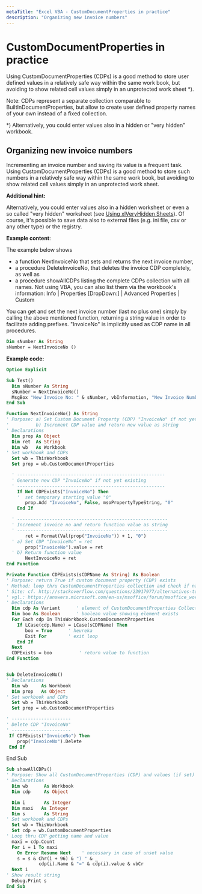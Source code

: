 ```yaml
---
metaTitle: "Excel VBA - CustomDocumentProperties in practice"
description: "Organizing new invoice numbers"
---
```


# CustomDocumentProperties in practice


Using CustomDocumentProperties (CDPs) is a good method to store user defined values in a relatively safe way within the same work book, but avoiding to show related cell values simply in an unprotected work sheet *).

Note: CDPs represent a separate collection comparable to BuiltInDocumentProperties, but allow to create user defined property names of your own instead of a fixed collection.

*) Alternatively, you could enter values also in a hidden or "very hidden" workbook.



## Organizing new invoice numbers


Incrementing an invoice number and saving its value is a frequent task.
Using CustomDocumentProperties (CDPs) is a good method to store such numbers in a relatively safe way within the same work book, but avoiding to show related cell values simply in an unprotected work sheet.

**Additional hint:**

Alternatively, you could enter values also in a hidden worksheet or even a so called "very hidden" worksheet (see [Using xlVeryHidden Sheets](https://stackoverflow.com/documentation/excel-vba/2240/excel-vba-tips-and-tricks/7333/using-xlveryhidden-sheets#t=201707311517265257827)). Of course, it's possible to save data also to external files (e.g. ini file, csv or any other type) or the registry.

**Example content**:

The example below shows

- a function NextInvoiceNo that sets and returns the next invoice number,
- a procedure DeleteInvoiceNo, that deletes the invoice CDP completely, as well as
- a procedure showAllCDPs listing the complete CDPs collection with all names. Not using VBA, you can also list them via the workbook's information: Info | Properties [DropDown:] | Advanced Properties | Custom

You can get and set the next invoice number (last no plus one) simply by calling the above mentioned function, returning a string value in order to facilitate adding prefixes. "InvoiceNo" is implicitly used as CDP name in all procedures.

```vb
Dim sNumber As String
sNumber = NextInvoiceNo ()

```

**Example code:**

```vb
Option Explicit

Sub Test()
  Dim sNumber As String
  sNumber = NextInvoiceNo()
  MsgBox "New Invoice No: " & sNumber, vbInformation, "New Invoice Number"
End Sub

Function NextInvoiceNo() As String
' Purpose: a) Set Custom Document Property (CDP) "InvoiceNo" if not yet existing
'          b) Increment CDP value and return new value as string
' Declarations
  Dim prop As Object
  Dim ret  As String
  Dim wb   As Workbook
' Set workbook and CDPs
  Set wb = ThisWorkbook
  Set prop = wb.CustomDocumentProperties

  ' -------------------------------------------------------
  ' Generate new CDP "InvoiceNo" if not yet existing
  ' -------------------------------------------------------
    If Not CDPExists("InvoiceNo") Then
    '  set temporary starting value "0"
       prop.Add "InvoiceNo", False, msoPropertyTypeString, "0"
    End If

  ' --------------------------------------------------------
  ' Increment invoice no and return function value as string
  ' --------------------------------------------------------
       ret = Format(Val(prop("InvoiceNo")) + 1, "0")
  ' a) Set CDP "InvoiceNo" = ret
       prop("InvoiceNo").value = ret
  ' b) Return function value 
       NextInvoiceNo = ret
End Function

Private Function CDPExists(sCDPName As String) As Boolean
' Purpose: return True if custom document property (CDP) exists
' Method: loop thru CustomDocumentProperties collection and check if name parameter exists
' Site: cf. http://stackoverflow.com/questions/23917977/alternatives-to-public-variables-in-vba/23918236#23918236
' vgl.: https://answers.microsoft.com/en-us/msoffice/forum/msoffice_word-mso_other/using-customdocumentproperties-with-vba/91ef15eb-b089-4c9b-a8a7-1685d073fb9f
' Declarations
  Dim cdp As Variant      ' element of CustomDocumentProperties Collection
  Dim boo As Boolean      ' boolean value showing element exists
  For Each cdp In ThisWorkbook.CustomDocumentProperties
    If LCase(cdp.Name) = LCase(sCDPName) Then
       boo = True      ' heureka
       Exit For        ' exit loop
    End If
  Next
  CDPExists = boo          ' return value to function
End Function


Sub DeleteInvoiceNo()
' Declarations
  Dim wb     As Workbook
  Dim prop   As Object
' Set workbook and CDPs
  Set wb = ThisWorkbook
  Set prop = wb.CustomDocumentProperties

' ----------------------
' Delete CDP "InvoiceNo"
' ----------------------
 If CDPExists("InvoiceNo") Then
    prop("InvoiceNo").Delete
 End If

```

End Sub

```vb
Sub showAllCDPs()
' Purpose: Show all CustomDocumentProperties (CDP) and values (if set)
' Declarations
  Dim wb      As Workbook
  Dim cdp     As Object

  Dim i       As Integer
  Dim maxi   As Integer
  Dim s       As String
' Set workbook and CDPs
  Set wb = ThisWorkbook
  Set cdp = wb.CustomDocumentProperties
' Loop thru CDP getting name and value
  maxi = cdp.Count
  For i = 1 To maxi
    On Error Resume Next    ' necessary in case of unset value
    s = s & Chr(i + 96) & ") " & _
            cdp(i).Name & "=" & cdp(i).value & vbCr
  Next i
' Show result string
  Debug.Print s
End Sub

```

